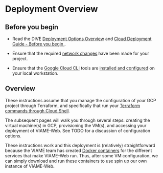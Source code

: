 # Deployment Overview

## Before you begin

* Read the DIVE [Deployment Options Overview](https://kitware.github.io/dive/Deployment-Overview/) and [Cloud Deployment Guide - Before you begin
](https://kitware.github.io/dive/Deployment-Provision/#before-you-begin). 

* Ensure that the required [network changes](network-changes.md) have been made for your project.

* Ensure that the [Google Cloud CLI](https://cloud.google.com/sdk/gcloud) tools are [installed and configured](https://cloud.google.com/sdk/docs/install) on your local workstation.

## Overview

These instructions assume that you manage the configuration of your GCP project through Terraform, and specifically that run your [Terraform commands through Cloud Shell](https://www.hashicorp.com/blog/kickstart-terraform-on-gcp-with-google-cloud-shell).

The subsequent pages will walk you through several steps: creating the virtual machine(s) in GCP, provisioning the VM(s), and accessing your deployment of VIAME-Web. See TODO for a discussion of configuration options.

These instructions work and this deployment is (relatively) straightforward because the VIAME team has created [Docker containers](https://www.docker.com/resources/what-container/) for the different services that make VIAME-Web run. Thus, after some VM configuration, we can simply download and run these containers to use spin up our own instance of VIAME-Web.
